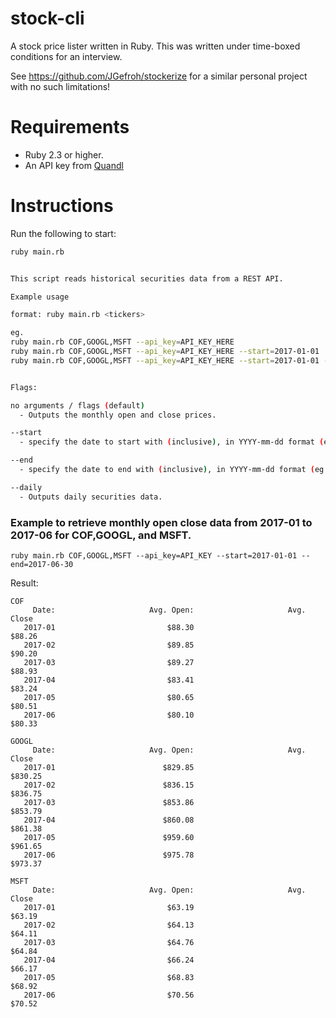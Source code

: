 # stock-cli
A stock price lister written in Ruby. This was written under time-boxed conditions for an interview.

See https://github.com/JGefroh/stockerize for a similar personal project with no such limitations!

# Requirements
  * Ruby 2.3 or higher.
  * An API key from [Quandl](https://www.quandl.com/)
  
  
 # Instructions

Run the following to start:
 ```
 ruby main.rb
 ```
 
```bash
 
This script reads historical securities data from a REST API.

Example usage

format: ruby main.rb <tickers>

eg.
ruby main.rb COF,GOOGL,MSFT --api_key=API_KEY_HERE
ruby main.rb COF,GOOGL,MSFT --api_key=API_KEY_HERE --start=2017-01-01
ruby main.rb COF,GOOGL,MSFT --api_key=API_KEY_HERE --start=2017-01-01 --end=2017-06-30


Flags:

no arguments / flags (default)
  - Outputs the monthly open and close prices.

--start
  - specify the date to start with (inclusive), in YYYY-mm-dd format (eg. 2017-01-30)

--end
  - specify the date to end with (inclusive), in YYYY-mm-dd format (eg. 2017-01-30)

--daily
  - Outputs daily securities data.
  ```

 

### Example to retrieve monthly open close data from 2017-01 to 2017-06 for COF,GOOGL, and MSFT.
 ```
ruby main.rb COF,GOOGL,MSFT --api_key=API_KEY --start=2017-01-01 --end=2017-06-30
 ```
 Result:
```
COF
     Date:                     Avg. Open:                     Avg. Close
   2017-01                         $88.30                        $88.26
   2017-02                         $89.85                        $90.20
   2017-03                         $89.27                        $88.93
   2017-04                         $83.41                        $83.24
   2017-05                         $80.65                        $80.51
   2017-06                         $80.10                        $80.33

GOOGL
     Date:                     Avg. Open:                     Avg. Close
   2017-01                        $829.85                       $830.25
   2017-02                        $836.15                       $836.75
   2017-03                        $853.86                       $853.79
   2017-04                        $860.08                       $861.38
   2017-05                        $959.60                       $961.65
   2017-06                        $975.78                       $973.37

MSFT
     Date:                     Avg. Open:                     Avg. Close
   2017-01                         $63.19                        $63.19
   2017-02                         $64.13                        $64.11
   2017-03                         $64.76                        $64.84
   2017-04                         $66.24                        $66.17
   2017-05                         $68.83                        $68.92
   2017-06                         $70.56                        $70.52
  ```
